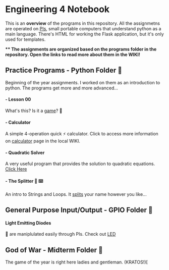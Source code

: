 # Engineering 4 Notebook
This is an **overview** of the programs in this repository. All the assignmetns are operated on [PIs](https://en.wikipedia.org/wiki/Raspberry_Pi), small portable computers that understand python as a main language. There's HTML for working the Flask application, but it's only used for templates.

**\*\* The assignments are organized based on the programs folder in the repository. Open the links to read more about them in the WIKI!**
## Practice Programs - Python Folder :file_folder:
Beginning of the year assignments. I worked on them as an introduction to python. The programs get more and more advanced...
#### - Lesson 00
What's this? Is it a [game](https://github.com/AhmedAl-Doori/Engineering4_Notebook/wiki/Roll-the-Dice)? :game_die:
#### - Calculator
A simple 4-operation quick :zap: calculator. Click to access more information on [calculator](https://github.com/AhmedAl-Doori/Engineering4_Notebook/wiki/Calculator) page in the local WIKI.
#### - Quadratic Solver
A very useful program that provides the solution to quadratic equations. [Click Here](https://github.com/AhmedAl-Doori/Engineering4_Notebook/wiki/Quadratic-Solver)
#### - The Splitter :knife: :keyboard:
An intro to Strings and Loops. It [splits](https://github.com/AhmedAl-Doori/Engineering4_Notebook/wiki/Strings-and-Loops) your name however you like...

## General Purpose Input/Output - GPIO Folder :file_folder:
#### Light Emitting Diodes 
:rotating_light: are maniplulated easily through PIs. Check out [LED](https://github.com/AhmedAl-Doori/Engineering4_Notebook/wiki/LED)

## God of War - Midterm Folder :file_folder:
The game of the year is right here ladies and gentleman. (KRATOS!)[
